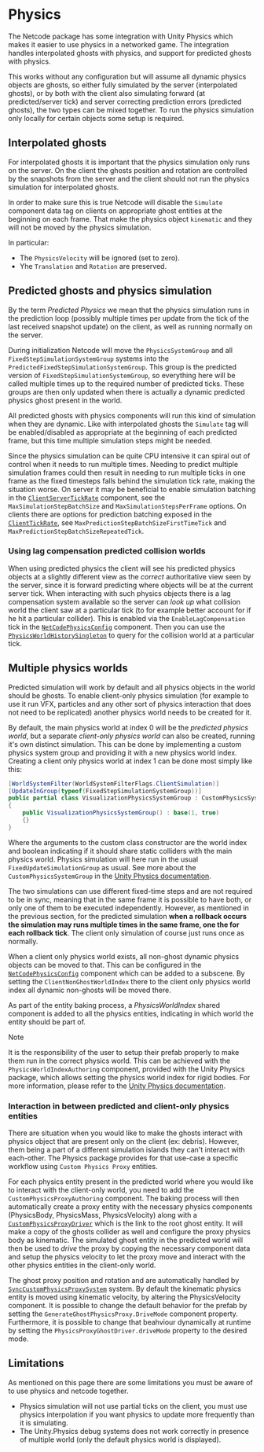 # Physics

The Netcode package has some integration with Unity Physics which makes it easier to use physics in a networked game. The integration handles interpolated ghosts with physics, and support for predicted ghosts with physics.

This works without any configuration but will assume all dynamic physics objects are ghosts, so either fully simulated by the server (interpolated ghosts), or by both with the client also simulating forward (at predicted/server tick) and server correcting prediction errors (predicted ghosts), the two types can be mixed together. To run the physics simulation only locally for certain objects some setup is required.

## Interpolated ghosts

For interpolated ghosts it is important that the physics simulation only runs on the server.
On the client the ghosts position and rotation are controlled by the snapshots from the server and the client should not run the physics simulation for interpolated ghosts.

In order to make sure this is true Netcode will disable the `Simulate` component data tag on clients on appropriate ghost entities at the beginning on each frame. That make the physics object `kinematic` and they will not be moved by the physics simulation.

In particular:

- The `PhysicsVelocity` will be ignored (set to zero).
- Yhe `Translation` and `Rotation` are preserved.

## Predicted ghosts and physics simulation

By the term _Predicted Physics_ we mean that the physics simulation runs in the prediction loop (possibly multiple times per update from the tick of the last received snapshot update) on the client, as well as running normally on the server.

During initialization Netcode will move the `PhysicsSystemGroup` and all `FixedStepSimulationSystemGroup` systems into the `PredictedFixedStepSimulationSystemGroup`. This group is the predicted version of `FixedStepSimulationSystemGroup`, so everything here will be called multiple times up to the required number of predicted ticks. These groups are then only updated when there is actually a dynamic predicted physics ghost present in the world.

All predicted ghosts with physics components will run this kind of simulation when they are dynamic. Like with interpolated ghosts the `Simulate` tag will be enabled/disabled as appropriate at the beginning of each predicted frame, but this time multiple simulation steps might be needed.

Since the physics simulation can be quite CPU intensive it can spiral out of control when it needs to run multiple times. Needing to predict multiple simulation frames could then result in needing to run multiple ticks in one frame as the fixed timesteps falls behind the simulation tick rate, making the situation worse. On server it may be beneficial to enable simulation batching in the [`ClientServerTickRate`](https://docs.unity3d.com/Packages/com.unity.netcode@latest/index.html?subfolder=/api/Unity.NetCode.ClientServerTickRate.html) component, see the `MaxSimulationStepBatchSize` and `MaxSimulationStepsPerFrame` options. On clients there are options for prediction batching exposed in the [`ClientTickRate`](https://docs.unity3d.com/Packages/com.unity.netcode@latest/index.html?subfolder=/api/Unity.NetCode.ClientTickRate.html), see `MaxPredictionStepBatchSizeFirstTimeTick` and `MaxPredictionStepBatchSizeRepeatedTick`.

### Using lag compensation predicted collision worlds

When using predicted physics the client will see his predicted physics objects at a slightly different view as the _correct_ authoritative view seen by the server, since it is forward predicting where objects will be at the current server tick. When interacting with such physics objects there is a lag compensation system available so the server can _look up_ what collision world the client saw at a particular tick (to for example better account for if he hit a particular collider). This is enabled via the `EnableLagCompensation` tick in the [`NetCodePhysicsConfig`](https://docs.unity3d.com/Packages/com.unity.netcode@latest/index.html?subfolder=/api/Unity.NetCode.NetCodePhysicsConfig.html) component. Then you can use the [`PhysicsWorldHistorySingleton`](https://docs.unity3d.com/Packages/com.unity.netcode@latest/index.html?subfolder=/api/Unity.NetCode.PhysicsWorldHistorySingleton.html) to query for the collision world at a particular tick.

## Multiple physics worlds

Predicted simulation will work by default and all physics objects in the world should be ghosts. To enable client-only physics simulation (for example to use it run VFX, particles and any other sort of physics interaction that does not need to be replicated) another physics world needs to be created for it.

By default, the main physics world at index 0 will be the _predicted physics world_, but a separate _client-only physics world_ can also be created, running it's own distinct simulation. This can be done by implementing a custom physics system group and providing it with a new physics world index. Creating a client only physics world at index 1 can be done most simply like this:

```c#
[WorldSystemFilter(WorldSystemFilterFlags.ClientSimulation)]
[UpdateInGroup(typeof(FixedStepSimulationSystemGroup))]
public partial class VisualizationPhysicsSystemGroup : CustomPhysicsSystemGroup
{
    public VisualizationPhysicsSystemGroup() : base(1, true)
    {}
}
```

Where the arguments to the custom class constructor are the world index and boolean indicating if it should share static colliders with the main physics world. Physics simulation will here run in the usual `FixedUpdateSimulationGroup` as usual. See more about the `CustomPhysicsSystemGroup` in the [Unity Physics documentation](https://docs.unity3d.com/Packages/com.unity.physics@latest/index.html?subfolder=/manual/).

The two simulations can use different fixed-time steps and are not required to be in sync, meaning that in the same frame it is possible to have both, or only one of them to be executed independently.
However, as mentioned in the previous section, for the predicted simulation **when a rollback occurs the simulation may runs multiple times in the same frame, one the for each rollback tick**. The client only simulation of course just runs once as normally.

When a client only physics world exists, all non-ghost dynamic physics objects can be moved to that. This can be configured in the [`NetCodePhysicsConfig`](https://docs.unity3d.com/Packages/com.unity.netcode@latest/index.html?subfolder=/api/Unity.NetCode.NetCodePhysicsConfig.html) component which can be added to a subscene. By setting the `ClientNonGhostWorldIndex` there to the client only physics world index all dynamic non-ghosts will be moved there.

As part of the entity baking process, a _PhysicsWorldIndex_ shared component is added to all the physics entities, indicating
in which world the entity should be part of.
> [!NOTE]
> It is the responsibility of the user to setup their prefab properly to make them run in the correct physics world. This can be achieved with the `PhysicsWorldIndexAuthoring` component, provided with the Unity Physics package, which allows setting the physics world index for rigid bodies. For more information, please refer to the [Unity Physics documentation](https://docs.unity3d.com/Packages/com.unity.physics@latest/index.html?subfolder=/manual/). 

### Interaction in between predicted and client-only physics entities

There are situation when you would like to make the ghosts interact with physics object that are present only on the client (ex: debris). However, them being a part of a different simulation islands they can't interact with each-other.
The Physics package provides for that use-case a specific workflow using `Custom Physics Proxy` entities.

For each physics entity present in the predicted world where you would like to interact with the client-only world, you need to add the `CustomPhysicsProxyAuthoring` component. The baking process will then automatically create a proxy entity with the necessary physics components (PhysicsBody, PhysicsMass, PhysicsVelocity) along with a [`CustomPhysicsProxyDriver`](https://docs.unity3d.com/Packages/com.unity.physics@latest/index.html?subfolder=/api/Unity.Physics.CustomPhysicsProxyDriver.html) which is the link to the root ghost entity. It will make a copy of the ghosts collider as well and configure the proxy physics body as kinematic. The simulated ghost entity in the predicted world will then be used to _drive_ the proxy by copying the necessary component data and setup the physics velocity to let the proxy move and interact with the other physics entities in the  client-only world.

The ghost proxy position and rotation and are automatically handled by [`SyncCustomPhysicsProxySystem`](https://docs.unity3d.com/Packages/com.unity.physics@latest/index.html?subfolder=/api/Unity.Physics.Systems.SyncCustomPhysicsProxySystem.html) system. 
By default the kinematic physics entity is moved using kinematic velocity, by altering the PhysicsVelocity component. It is possible to change the default behavior for the prefab by setting the 
`GenerateGhostPhysicsProxy.DriveMode` component property. 
Furthermore, it is possible to change that beahviour dynamically at runtime by setting the `PhysicsProxyGhostDriver.driveMode` property to the desired mode.

## Limitations

As mentioned on this page there are some limitations you must be aware of to use physics and netcode together.

- Physics simulation will not use partial ticks on the client, you must use physics interpolation if you want physics to update more frequently than it is simulating.
- The Unity.Physics debug systems does not work correctly in presence of multiple world (only the default physics world is displayed).
